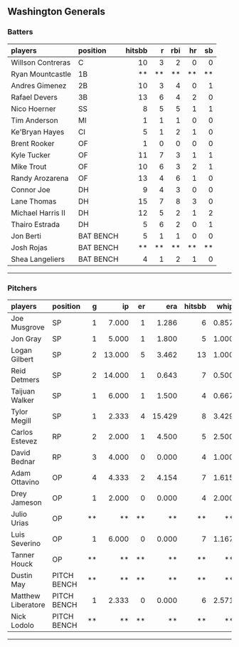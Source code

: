 ## Washington Generals

### Batters

 
|players           |position  | hitsbb|  r| rbi| hr| sb| 
|:-----------------|:---------|------:|--:|---:|--:|--:| 
|Willson Contreras |C         |     10|  3|   2|  0|  0| 
|Ryan Mountcastle  |1B        |     **| **|  **| **| **| 
|Andres Gimenez    |2B        |     10|  3|   4|  0|  1| 
|Rafael Devers     |3B        |     13|  6|   4|  2|  0| 
|Nico Hoerner      |SS        |      8|  5|   5|  1|  1| 
|Tim Anderson      |MI        |      1|  1|   1|  0|  0| 
|Ke'Bryan Hayes    |CI        |      5|  1|   2|  1|  0| 
|Brent Rooker      |OF        |      1|  0|   0|  0|  0| 
|Kyle Tucker       |OF        |     11|  7|   3|  1|  1| 
|Mike Trout        |OF        |     10|  6|   3|  2|  1| 
|Randy Arozarena   |OF        |     13|  4|   6|  1|  0| 
|Connor Joe        |DH        |      9|  4|   3|  0|  0| 
|Lane Thomas       |DH        |     15|  7|   8|  3|  0| 
|Michael Harris II |DH        |     12|  5|   2|  1|  2| 
|Thairo Estrada    |DH        |      5|  6|   2|  0|  1| 
|Jon Berti         |BAT BENCH |      5|  1|   1|  0|  0| 
|Josh Rojas        |BAT BENCH |     **| **|  **| **| **| 
|Shea Langeliers   |BAT BENCH |      4|  1|   2|  1|  0| 


* * *

### Pitchers

 
|players            |position    |  g|     ip| er|    era| hitsbb|  whip| so|  w| sv| 
|:------------------|:-----------|--:|------:|--:|------:|------:|-----:|--:|--:|--:| 
|Joe Musgrove       |SP          |  1|  7.000|  1|  1.286|      6| 0.857|  7|  1|  0| 
|Jon Gray           |SP          |  1|  5.000|  1|  1.800|      5| 1.000|  4|  0|  0| 
|Logan Gilbert      |SP          |  2| 13.000|  5|  3.462|     13| 1.000|  9|  1|  0| 
|Reid Detmers       |SP          |  2| 14.000|  1|  0.643|      7| 0.500| 18|  0|  0| 
|Taijuan Walker     |SP          |  1|  6.000|  1|  1.500|      4| 0.667|  5|  1|  0| 
|Tylor Megill       |SP          |  1|  2.333|  4| 15.429|      8| 3.429|  2|  0|  0| 
|Carlos Estevez     |RP          |  2|  2.000|  1|  4.500|      5| 2.500|  1|  1|  1| 
|David Bednar       |RP          |  3|  4.000|  0|  0.000|      4| 1.000|  3|  0|  1| 
|Adam Ottavino      |OP          |  4|  4.333|  2|  4.154|      7| 1.615|  6|  0|  0| 
|Drey Jameson       |OP          |  1|  2.000|  0|  0.000|      4| 2.000|  2|  0|  0| 
|Julio Urias        |OP          | **|     **| **|     **|     **|    **| **| **| **| 
|Luis Severino      |OP          |  1|  6.000|  0|  0.000|      7| 1.167|  4|  1|  0| 
|Tanner Houck       |OP          | **|     **| **|     **|     **|    **| **| **| **| 
|Dustin May         |PITCH BENCH | **|     **| **|     **|     **|    **| **| **| **| 
|Matthew Liberatore |PITCH BENCH |  1|  2.333|  0|  0.000|      6| 2.571|  3|  0|  0| 
|Nick Lodolo        |PITCH BENCH | **|     **| **|     **|     **|    **| **| **| **| 


* * *


